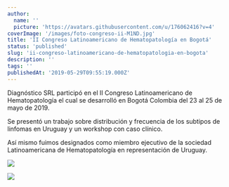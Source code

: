 ```yaml
---
author:
  name: ''
  picture: 'https://avatars.githubusercontent.com/u/176062416?v=4'
coverImage: '/images/foto-congreso-ii-M1ND.jpg'
title: 'II Congreso Latinoamericano de Hematopatología en Bogotá'
status: 'published'
slug: 'ii-congreso-latinoamericano-de-hematopatologia-en-bogota'
description: ''
tags: ''
publishedAt: '2019-05-29T09:55:19.000Z'
---
```


Diagnóstico SRL participó en el II Congreso Latinoamericano de Hematopatología el cual se desarrolló en Bogotá Colombia del 23 al 25 de mayo de 2019.

Se presentó un trabajo sobre distribución y frecuencia de los subtipos de linfomas en Uruguay y un workshop con caso clínico.

Así mismo fuimos designados como miembro ejecutivo de la sociedad Latinoamericana de Hematopatología en representación de Uruguay.

![](/images/foto-congreso-ii-UyND.jpg)

![](/images/foto-congreso-iii-M2NT.jpg)